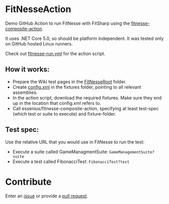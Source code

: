 # FitNesseAction
Demo GitHub Action to run FitNesse with FitSharp using the [fitnesse-composite-action](/essenius/fitnesse-composite-action).

It uses .NET Core 5.0, so should be platform independent. It was tested only on GitHub hosted Linux runners.

Check out [fitnesse-run.yml](.github/workflows/fitnesse-run.yml) for the action script.

## How it works:
* Prepare the Wiki test pages in the [FitNesseRoot](FitNesseRoot) folder. 
* Create [config.xml](fixtures/config.xml) in the fixtures folder, pointing to all relevant assemblies.
* In the action script, download the required fixtures. Make sure they end up in the location that config.xml refers to.
* Call essenius/fitnesse-composite-action, specifying at least test-spec (which test or suite to execute) and fixture-folder.

## Test spec:
Use the relative URL that you would use in FitNesse to run the test:
* Execute a suite called GameManagmentSuite: `GameManagementSuite?suite`
* Execute a test called FibonacciTest: `FibonacciTest?test`

# Contribute
Enter an [issue](../../issues) or provide a [pull request](../../pulls). 
